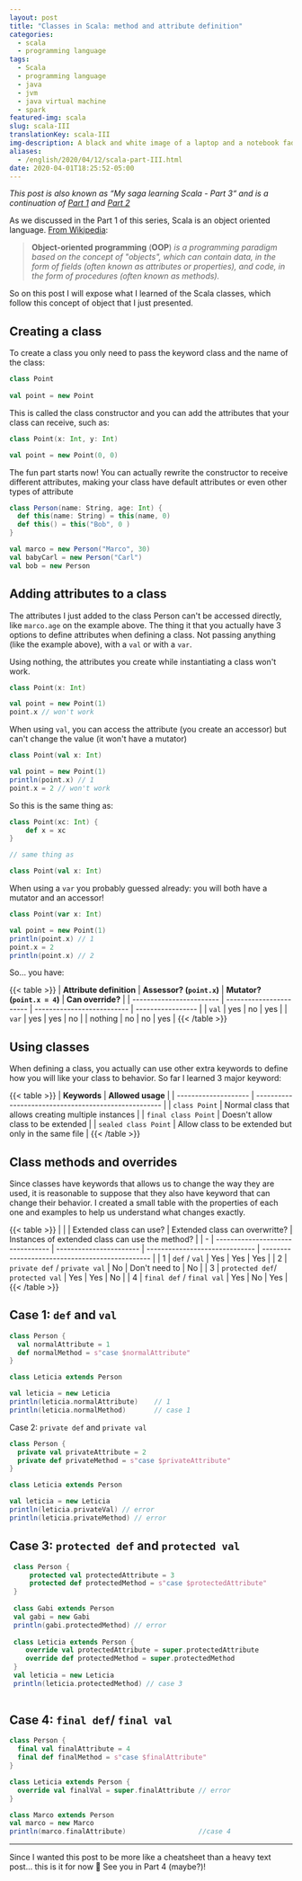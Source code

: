 ```yaml
---
layout: post
title: "Classes in Scala: method and attribute definition"
categories:
  - scala
  - programming language
tags:
  - Scala
  - programming language
  - java
  - jvm
  - java virtual machine
  - spark
featured-img: scala
slug: scala-III
translationKey: scala-III
img-description: A black and white image of a laptop and a notebook faded and on the middle of the image there is the Scala logo in red for the post 3
aliases: 
  - /english/2020/04/12/scala-part-III.html
date: 2020-04-01T18:25:52-05:00
---
```


*This post is also known as “My saga learning Scala - Part 3“ and is a continuation of* [*Part 1*](https://leportella.com/english/2020/03/08/scala-part-I.html) *and* [*Part 2*](https://leportella.com/english/2020/04/01/scala-part-II.html)
<!--more-->
As we discussed in the Part 1 of this series, Scala is an object oriented language. [From Wikipedia](https://en.wikipedia.org/wiki/Object-oriented_programming):


> **Object-oriented programming** (**OOP**) *is a programming paradigm based on the concept of "objects", which can contain data, in the form of fields (often known as attributes or properties), and code, in the form of procedures (often known as methods).*


So on this post I will expose what I learned of the Scala classes, which follow this concept of object that I just presented.


## Creating a class

To create a class you only need to pass the keyword class and the name of the class:

```scala
class Point
    
val point = new Point
```

This is called the class constructor and you can add the attributes that your class can receive, such as:


```scala
class Point(x: Int, y: Int) 

val point = new Point(0, 0)
```

The fun part starts now! You can actually rewrite the constructor to receive different attributes, making your class have default attributes or even other types of attribute


```scala
class Person(name: String, age: Int) {
  def this(name: String) = this(name, 0)
  def this() = this("Bob", 0 )
}

val marco = new Person("Marco", 30)
val babyCarl = new Person("Carl")
val bob = new Person
```



## Adding attributes to a class

The attributes I just added to the class Person can't be accessed directly, like `marco.age` on the example above. The thing it that you actually have 3 options to define attributes when defining a class. Not passing anything (like the example above), with a `val` or with a `var`.

Using nothing, the attributes you create while instantiating a class won't work.

```scala
class Point(x: Int)

val point = new Point(1)
point.x // won't work
```

When using `val`, you can access the attribute (you create an accessor) but can't change the value (it won't have a mutator)

```scala
class Point(val x: Int)

val point = new Point(1)
println(point.x) // 1
point.x = 2 // won't work
```

So this is the same thing as:

```scala
class Point(xc: Int) {
    def x = xc
}

// same thing as

class Point(val x: Int)
```


When using a `var` you probably guessed already: you will both have a mutator and an accessor!


```scala
class Point(var x: Int)

val point = new Point(1)
println(point.x) // 1
point.x = 2 
println(point.x) // 2
```

So… you have:

{{< table >}}
| **Attribute definition** | **Assessor? (`point.x`)** | **Mutator? (`point.x = 4`)** | **Can override?** |
| ------------------------ | ----------------------- | -------------------------- | ----------------- |
| `val`                    | yes                     | no                         | yes               |
| `var`                    | yes                     | yes                        | no                |
| nothing                  | no                      | no                         | yes               |
{{< /table >}}

## Using classes

When defining a class, you actually can use other extra keywords to define how you will like your class to behavior. So far I learned 3 major keyword:

{{< table >}}
| **Keywords**         | **Allowed usage**                                    |
| -------------------- | ---------------------------------------------------- |
| `class Point`        | Normal class that allows creating multiple instances |
| `final class Point`  | Doesn't allow class to be extended                   |
| `sealed class Point` | Allow class to be extended but only in the same file |
{{< /table >}}


## Class methods and overrides

Since classes have keywords that allows us to change the way they are used, it is reasonable to suppose that they also have keyword that can change their behavior. I created a small table with the properties of each one and examples to help us understand what changes exactly.

{{< table >}}
|   |                                  | Extended class can use? | Extended class can overwritte? | Instances of extended class can use the method? |
| - | -------------------------------- | ----------------------- | ------------------------------ | ----------------------------------------------- |
| 1 | `def` / `val`                    | Yes                     | Yes                            | Yes                                             |
| 2 | `private def` / `private val`    | No                      | Don't need to                  | No                                              |
| 3 | `protected def`/ `protected val` | Yes                     | Yes                            | No                                              |
| 4 | `final def` / `final val`        | Yes                     | No                             | Yes                                             |
{{< /table >}}


## Case 1: `def` and `val`


```scala
class Person {
  val normalAttribute = 1
  def normalMethod = s"case $normalAttribute"
}

class Leticia extends Person

val leticia = new Leticia
println(leticia.normalAttribute)    // 1
println(leticia.normalMethod)       // case 1
```

Case 2: `private def` and `private val`


```scala
class Person {
  private val privateAttribute = 2
  private def privateMethod = s"case $privateAttribute"
}

class Leticia extends Person

val leticia = new Leticia
println(leticia.privateVal) // error
println(leticia.privateMethod) // error
```



## Case 3: `protected def` and `protected val`


```scala
 class Person {
     protected val protectedAttribute = 3
     protected def protectedMethod = s"case $protectedAttribute"
 }
 
 class Gabi extends Person
 val gabi = new Gabi
 println(gabi.protectedMethod) // error
 
 class Leticia extends Person {
    override val protectedAttribute = super.protectedAttribute
    override def protectedMethod = super.protectedMethod
 }
 val leticia = new Leticia
 println(leticia.protectedMethod) // case 3
 
```


## Case 4: `final def`/ `final val`

```scala
class Person {
  final val finalAttribute = 4
  final def finalMethod = s"case $finalAttribute"
}

class Leticia extends Person {
  override val finalVal = super.finalAttribute // error
}

class Marco extends Person
val marco = new Marco
println(marco.finalAttribute)                  //case 4
```


----------

Since I wanted this post to be more like a cheatsheet than a heavy text post… this is it for now 🙂 See you in Part 4 (maybe?)! 

